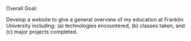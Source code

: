 Overall Goal:

  Develop a website to give a general overview of my education at Franklin University including: 
    (a) technologies encountered, 
    (b) classes taken, 
    and (c) major projects completed.